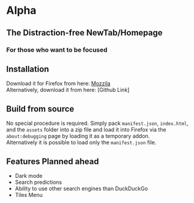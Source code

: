 # Alpha  
## The Distraction-free NewTab/Homepage  
### For those who want to be focused  

## Installation
Download it for Firefox from here: [Mozzila](https://addons.mozilla.org/en-US/firefox/addon/alpha/)  
Alternatively, download it from here: [Github Link]  

## Build from source
No special procedure is required. Simply pack `manifest.json`, `index.html`, and the `assets` folder into a zip file and load it into Firefox via the `about:debugging` page by loading it as a temporary addon.  
Alternatively it is possible to load only the `manifest.json` file.

## Features Planned ahead
- Dark mode
- Search predictions
- Ability to use other search engines than DuckDuckGo
- Tiles Menu
